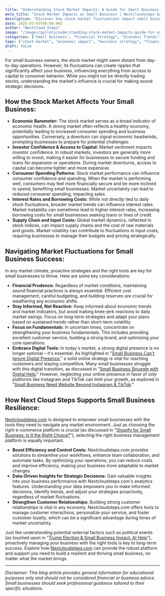 ```yaml
---
title: "Understanding Stock Market Impacts: A Guide for Small Business Decision-Making"
meta_title: "Stock Market Impacts on Small Business | Nextcloudsteps Guide"
description: "Discover how stock market fluctuations impact small businesses and learn actionable strategies for navigating economic uncertainty.  Explore how Nextcloudsteps.com empowers small businesses to make data-driven decisions and build resilience in any market."
date: 2025-03-03T00:00:00Z
author: "NextCloud Steps"
image: "/images/gallery/understanding-stock-market-impacts-guide-for-small-business-decision-making.webp"
categories: ["Small Business", "Financial Strategy", "Economic Trends"]
tags: ["stock market", "economic impact", "business strategy", "financial planning", "market volatility", "business tools", "Nextcloudsteps"]
draft: false
---
```

For small business owners, the stock market might seem distant from day-to-day operations. However, its fluctuations can create ripples that significantly affect your business, influencing everything from access to capital to consumer behavior.  While you might not be directly trading stocks, understanding the market's influence is crucial for making sound strategic decisions.

## How the Stock Market Affects Your Small Business:

*   **Economic Barometer:** The stock market serves as a broad indicator of economic health.  A strong market often reflects a healthy economy, potentially leading to increased consumer spending and business opportunities. Conversely, a downturn can signal economic headwinds, prompting businesses to prepare for potential challenges.
*   **Investor Confidence & Access to Capital:** Market sentiment impacts investor confidence. In robust markets, investors are generally more willing to invest, making it easier for businesses to secure funding and loans for expansion or operations.  During market downturns, access to capital can become tighter and more expensive.
*   **Consumer Spending Patterns:** Stock market performance can influence consumer confidence and spending.  When the market is performing well, consumers may feel more financially secure and be more inclined to spend, benefiting small businesses. Market uncertainty can lead to reduced consumer spending, impacting sales.
*   **Interest Rates and Borrowing Costs:**  While not directly tied to daily stock fluctuations, broader market trends can influence interest rates. Market instability can sometimes lead to higher interest rates, increasing borrowing costs for small businesses seeking loans or lines of credit.
*   **Supply Chain and Input Costs:**  Global market dynamics, reflected in stock indices, can impact supply chains and the cost of raw materials and goods. Market volatility can contribute to fluctuations in input costs, requiring businesses to manage their budgets and pricing strategically.

## Navigating Market Fluctuations for Small Business Success:

In any market climate, proactive strategies and the right tools are key for small businesses to thrive. Here are some key considerations:

*   **Financial Prudence:**  Regardless of market conditions, maintaining sound financial practices is always essential.  Efficient cost management, careful budgeting, and building reserves are crucial for weathering any economic shifts.
*   **Stay Informed, Not Reactive:**  Keep informed about economic trends and market indicators, but avoid making knee-jerk reactions to daily market swings. Focus on long-term strategies and adapt your plans based on sustained trends rather than short-term volatility.
*   **Focus on Fundamentals:**  In uncertain times, concentrate on strengthening your business fundamentals. This includes providing excellent customer service, building a strong brand, and optimizing your core operations.
*   **Embrace Digital Tools:**  In today's market, a strong digital presence is no longer optional – it's essential.  As highlighted in "[Small Business Can't Ignore Digital Presence](https://nextcloudsteps.com/blog/small-business-cant-ignore-digital-presence/)," a solid online strategy is vital for reaching customers and staying competitive.  Many small businesses struggle with this digital transition, as discussed in "[Small Business Struggle with Digital Help](https://nextcloudsteps.com/blog/small-business-struggle-digital-help/)."  However, neglecting your online presence in favor of only platforms like Instagram and TikTok can limit your growth, as explored in "[Small Business Need Website Beyond Instagram & TikTok](https://nextcloudsteps.com/blog/small-business-need-website-beyond-instagram-tiktok/)."

## How Next Cloud Steps Supports Small Business Resilience:

[Nextcloudsteps.com](https://nextcloudsteps.com) is designed to empower small businesses with the tools they need to navigate any market environment. Just as choosing the right e-commerce platform is crucial (as discussed in "[Shopify for Small Business: Is It the Right Choice?](https://nextcloudsteps.com/blog/shopify-for-small-business-is-it-the-right-choice-pros-and-cons-you-must-know/)"), selecting the right business management platform is equally important.

*   **Boost Efficiency and Control Costs:** Nextcloudsteps.com provides solutions to streamline your workflows, enhance team collaboration, and automate tasks. By optimizing your operations, you can reduce costs and improve efficiency, making your business more adaptable to market changes.
*   **Data-Driven Insights for Strategic Decisions:**  Gain valuable insights into your business performance with Nextcloudsteps.com's analytics features.  Understanding your data empowers you to make informed decisions, identify trends, and adjust your strategies proactively, regardless of market fluctuations.
*   **Strengthen Customer Relationships:**  Building strong customer relationships is vital in any economy. Nextcloudsteps.com offers tools to manage customer interactions, personalize your service, and foster customer loyalty, which can be a significant advantage during times of market uncertainty.

Just like understanding potential external factors such as political events (as touched upon in "[Trump Election & Small Business Impact: AI Help](https://nextcloudsteps.com/blog/trump-election-small-business-impact-ai-help/)"), proactively managing your business with the right tools is key to long-term success. Explore how [Nextcloudsteps.com](https://nextcloudsteps.com) can provide the robust platform and support you need to build a resilient and thriving small business, no matter what the market brings.

***

*Disclaimer: This blog article provides general information for educational purposes only and should not be considered financial or business advice. Small businesses should seek professional guidance tailored to their specific situations.*
